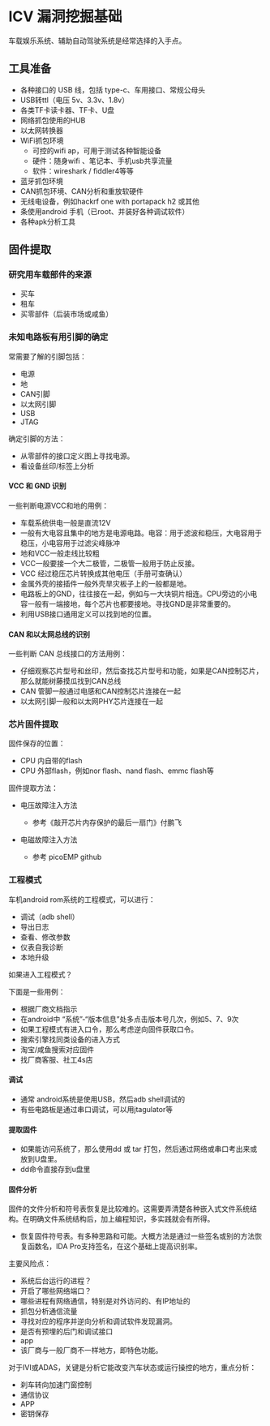 # ICV 漏洞挖掘基础

车载娱乐系统、辅助自动驾驶系统是经常选择的入手点。

## 工具准备
- 各种接口的 USB 线，包括 type-c、车用接口、常规公母头
- USB转ttl（电压 5v、3.3v、1.8v）
- 各类TF卡读卡器、TF卡、U盘
- 网络抓包使用的HUB
- 以太网转换器
- WiFi抓包环境
  - 可控的wifi ap，可用于测试各种智能设备
  - 硬件：随身wifi 、笔记本、手机usb共享流量
  - 软件：wireshark / fiddler4等等
- 蓝牙抓包环境
- CAN抓包环境、CAN分析和重放软硬件
- 无线电设备，例如hackrf one with portapack h2 或其他
- 条使用android 手机（已root、并装好各种调试软件）
- 各种apk分析工具

## 固件提取

### 研究用车载部件的来源
- 买车
- 租车
- 买零部件（后装市场或咸鱼）

### 未知电路板有用引脚的确定

常需要了解的引脚包括：
- 电源
- 地
- CAN引脚
- 以太网引脚
- USB
- JTAG

确定引脚的方法：
- 从零部件的接口定义图上寻找电源。
- 看设备丝印/标签上分析

#### VCC 和 GND 识别
一些判断电源VCC和地的用例：

- 车载系统供电一般是直流12V
- 一般有大电容且集中的地方是电源电路。电容：用于滤波和稳压，大电容用于稳压，小电容用于过滤尖峰脉冲
- 地和VCC一般走线比较粗
- VCC一般要接一个大二极管，二极管一般用于防止反接。
- VCC 经过稳压芯片转换成其他电压（手册可查确认）
- 金属外壳的接插件一般外壳旱灾板子上的一般都是地。
- 电路板上的GND，往往接在一起，例如与一大块铜片相连。CPU旁边的小电容一般有一端接地，每个芯片也都要接地。寻找GND是非常重要的。
- 利用USB接口通用定义可以找到地的位置。

#### CAN 和以太网总线的识别
一些判断 CAN 总线接口的方法用例：
- 仔细观察芯片型号和丝印，然后查找芯片型号和功能，如果是CAN控制芯片，那么就能树藤摸瓜找到CAN总线
- CAN 管脚一般通过电感和CAN控制芯片连接在一起
- 以太网引脚一般和以太网PHY芯片连接在一起


### 芯片固件提取

固件保存的位置：
- CPU 内自带的flash
- CPU 外部flash，例如nor flash、nand flash、emmc flash等

固件提取方法：
- 电压故障注入方法
  - 参考《敲开芯片内存保护的最后一扇门》付鹏飞

- 电磁故障注入方法
  - 参考 picoEMP github

### 工程模式

车机android rom系统的工程模式，可以进行：
- 调试（adb shell）
- 导出日志
- 查看、修改参数
- 仪表自我诊断
- 本地升级

如果进入工程模式？

下面是一些用例：
- 根据厂商文档指示
- 在android中 “系统”-“版本信息”处多点击版本号几次，例如5、7、9次
- 如果工程模式有进入口令，那么考虑逆向固件获取口令。
- 搜索引擎找同类设备的进入方式
- 淘宝/咸鱼搜索对应固件
- 找厂商客服、社工4s店

#### 调试

- 通常 android系统是使用USB，然后adb shell调试的
- 有些电路板是通过串口调试，可以用jtagulator等

#### 提取固件

- 如果能访问系统了，那么使用dd 或 tar 打包，然后通过网络或串口考出来或放到U盘里。
- dd命令直接存到u盘里

#### 固件分析

固件的文件分析和符号表恢复是比较难的。这需要弄清楚各种嵌入式文件系统结构。在明确文件系统结构后，加上编程知识，多实践就会有所得。

- 恢复固件符号表。有多种思路和可能。大概方法是通过一些签名或别的方法恢复函数名，IDA Pro支持签名，在这个基础上提高识别率。

主要风险点：
- 系统后台运行的进程？
- 开启了哪些网络端口？
- 哪些进程有网络通信，特别是对外访问的、有IP地址的
- 抓包分析通信流量
- 寻找对应的程序并逆向分析和调试软件发现漏洞。
- 是否有预埋的后门和调试接口
- app
- 该厂商与一般厂商不一样地方，即特色功能。

对于IVI或ADAS，关键是分析它能改变汽车状态或运行操控的地方，重点分析：
- 刹车转向加速门窗控制
- 通信协议
- APP
- 密钥保存


